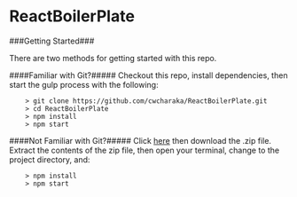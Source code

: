 # ReactBoilerPlate

###Getting Started###

There are two methods for getting started with this repo.

####Familiar with Git?#####
Checkout this repo, install dependencies, then start the gulp process with the following:

```
	> git clone https://github.com/cwcharaka/ReactBoilerPlate.git
	> cd ReactBoilerPlate
	> npm install
	> npm start
```

####Not Familiar with Git?#####
Click [here](https://github.com/cwcharaka/ReactBoilerPlate/releases) then download the .zip file.  Extract the contents of the zip file, then open your terminal, change to the project directory, and:

```
	> npm install
	> npm start
```
